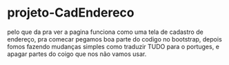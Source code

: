 # projeto-CadEndereco
 pelo que da pra ver a pagina funciona como uma tela de cadastro de endereço, pra comecar pegamos boa parte do codigo no bootstrap, depois fomos fazendo mudanças simples como traduzir TUDO para o portuges, e apagar partes do coigo que nos não vamos usar.